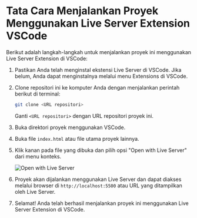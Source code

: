 # Tata Cara Menjalankan Proyek Menggunakan Live Server Extension VSCode

Berikut adalah langkah-langkah untuk menjalankan proyek ini menggunakan Live Server Extension di VSCode:

1. Pastikan Anda telah menginstal ekstensi Live Server di VSCode. Jika belum, Anda dapat menginstalnya melalui menu Extensions di VSCode.

2. Clone repositori ini ke komputer Anda dengan menjalankan perintah berikut di terminal:

    ```bash
    git clone <URL repositori>
    ```

    Ganti `<URL repositori>` dengan URL repositori proyek ini.

3. Buka direktori proyek menggunakan VSCode.

4. Buka file `index.html` atau file utama proyek lainnya.

5. Klik kanan pada file yang dibuka dan pilih opsi "Open with Live Server" dari menu konteks.

    ![Open with Live Server](https://example.com/open-with-live-server.png)

6. Proyek akan dijalankan menggunakan Live Server dan dapat diakses melalui browser di `http://localhost:5500` atau URL yang ditampilkan oleh Live Server.

7. Selamat! Anda telah berhasil menjalankan proyek ini menggunakan Live Server Extension di VSCode.
